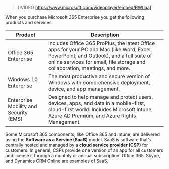 > [!VIDEO https://www.microsoft.com/videoplayer/embed/RWtIaa]

  

When you purchase Microsoft 365 Enterprise you get the following products and services: 

|Product|Description|
|-|-|
|Office 365 Enterprise|Includes Office 365 ProPlus, the latest Office apps for your PC and Mac (like Word, Excel, PowerPoint, and Outlook), and a full suite of online services for email, file storage and collaboration, meetings, and more. |
|Windows 10 Enterprise|The most productive and secure version of Windows with comprehensive deployment, device, and app management.| 
|Enterprise Mobility and Security (EMS)|Designed to help manage and protect users, devices, apps, and data in a mobile-first, cloud-first world. Includes Microsoft Intune, Azure AD Premium, and Azure Rights Management.| 

Some Microsoft 365 components, like Office 365 and Intune, are delivered using the **Software as a Service (SaaS)**  model. SaaS is software that’s centrally hosted and managed by a **cloud service provider (CSP)** for customers. In general, CSPs provide one version of an app for all customers and license it through a monthly or annual subscription. Office 365, Skype, and Dynamics CRM Online are examples of SaaS.